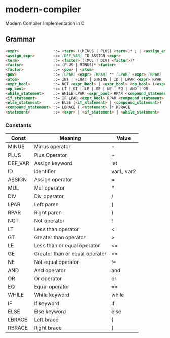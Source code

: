 # modern-compiler
Modern Compiler Implementation in C

## Grammar

```md
<expr>               ::= <term> ((MINUS | PLUS) <term>)* ; | <assign_expr>
<assign_expr>        ::= [DEF_VAR] ID ASSIGN <expr> 
<term>               ::= <factor> ((MUL | DIV) <factor>)*
<factor>             ::= (PLUS | MINUS)* <factor>
<factor>             ::= <pow> | <atom>
<pow>                ::= [LPAR] <expr> [RPAR] ** [LPAR] <expr> [RPAR] 
<atom>               ::= INT | FLOAT | STRING | ID | LPAR <expr> RPAR
<expr_bool>          ::= NOT <expr_bool> | <expr_bool> <op_bool> (<expr_bool>)* | <atom>
<op_bool>            ::= LT | GT | LE | GE | NE | EQ | AND | OR
<while_statement>    ::= WHILE LPAR <expr_bool> RPAR <compound_statement>
<if_statement>       ::= IF LPAR <expr_bool> RPAR <compound_statement> (<else_statement>)*
<else_statement>     ::= ELSE (<if_statement> | <compound_statement>)
<compound_statement> ::= LBRACE { <statement> }* RBRACE
<statement>          ::= <expr> | <if_statement> | <while_statement>
```

### Constants
| Const | Meaning | Value |
|-----------|--------------------|-------------|
| MINUS     | Minus operator                 | -             |
| PLUS      | Plus Operator                  | +             |
| DEF_VAR   | Assign keyword                 | let           |
| ID        | Identifier                     | var1, var2    |
| ASSIGN    | Assign operator                | =             |
| MUL       | Mul operator                   | *             |
| DIV       | Div operator                   | /             |
| LPAR      | Left paren                     | (             |
| RPAR      | Right paren                    | )             |
| NOT       | Not operator                   | !             |
| LT        | Less than operator             | <             |
| GT        | Greater than operator          | >             |
| LE        | Less than or equal operator    | <=            |
| GE        | Greater than or equal operator | >=            |
| NE        | Not equal operator             | !=            |
| AND       | And operator                   | and           |
| OR        | Or operator                    | or            |
| EQ        | Equal operator                 | ==            |
| WHILE     | While keyword                  | while         |
| IF        | If keyword                     | if            |
| ELSE      | Else keyword                   | else          |
| LBRACE    | Left brace                     | {             |
| RBRACE    | Right brace                    | }             |


